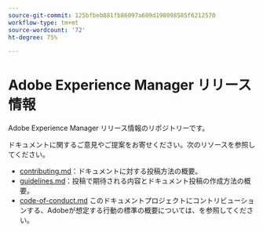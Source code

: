 ```yaml
---
source-git-commit: 125bfbeb881fb86097a609d198098585f6212570
workflow-type: tm+mt
source-wordcount: '72'
ht-degree: 75%

---
```

# Adobe Experience Manager リリース情報

Adobe Experience Manager リリース情報のリポジトリーです。

ドキュメントに関するご意見やご提案をお寄せください。次のリソースを参照してください。

* [contributing.md](contributing.md)：ドキュメントに対する投稿方法の概要。
* [guidelines.md](guidelines.md)：投稿で期待される内容とドキュメント投稿の作成方法の概要。
* [code-of-conduct.md](code-of-conduct.md) このドキュメントプロジェクトにコントリビューションする、Adobeが想定する行動の標準の概要については、を参照してください。
